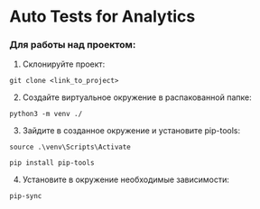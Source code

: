 # Auto Tests for Analytics

### Для работы над проектом:

1. Склонируйте проект: 

`git clone <link_to_project>`

2. Создайте виртуальное окружение в распакованной папке:

`python3 -m venv ./`

3. Зайдите в созданное окружение и установите pip-tools:

`source .\venv\Scripts\Activate`

`pip install pip-tools`

4. Установите в окружение необходимые зависимости:

`pip-sync`
